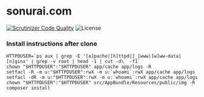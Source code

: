 # sonurai.com

[![Scrutinizer Code Quality](https://img.shields.io/scrutinizer/g/sonu27/sonurai.com/master.svg)](https://scrutinizer-ci.com/g/sonu27/sonurai.com/?branch=master)
![License](https://img.shields.io/badge/license-MIT-blue.svg "MIT licence")

### Install instructions after clone
```
HTTPDUSER=`ps aux | grep -E '[a]pache|[h]ttpd|[_]www|[w]ww-data|[n]ginx' | grep -v root | head -1 | cut -d\  -f1`
chown "$HTTPDUSER":"$HTTPDUSER" app/cache app/logs -R
setfacl -R -m u:"$HTTPDUSER":rwX -m u:`whoami`:rwX app/cache app/logs
setfacl -dR -m u:"$HTTPDUSER":rwX -m u:`whoami`:rwX app/cache app/logs
chown "$HTTPDUSER":"$HTTPDUSER" src/AppBundle/Resources/public/img -R
composer install
```
